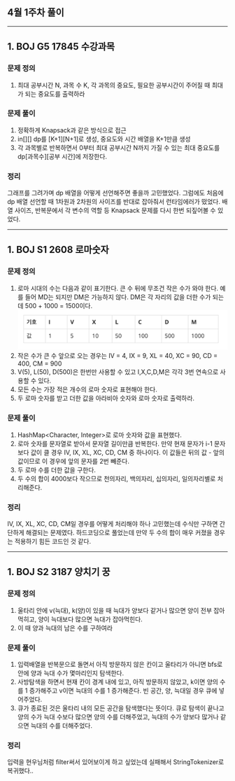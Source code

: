 ## 4월 1주차 풀이 
---
## 1. BOJ G5 17845 수강과목 
### **문제 정의**
1. 최대 공부시간 N, 과목 수 K, 각 과목의 중요도, 필요한 공부시간이 주어질 때 최대가 되는 중요도를 출력하라

### **문제 풀이**
1. 정확하게 Knapsack과 같은 방식으로 접근
2. in[][] dp를 [K+1][N+1]로 생성, 중요도와 시간 배열을 K+1만큼 생성
3. 각 과목별로 반복하면서 0부터 최대 공부시간 N까지 가질 수 있는 최대 중요도를 dp[과목수][공부 시간]에 저장한다.

### **정리**
그래프를 그려가며 dp 배열을 어떻게 선언해주면 좋을까 고민했었다. 그럼에도 처음에 dp 배열 선언할 때 1차원과 2차원의 사이즈를 반대로 잡아줘서 런타임에러가 떴었다. 배열 사이즈, 반복문에서 각 변수의 역할 등 Knapsack 문제를 다시 한번 되짚어볼 수 있었다.

---
## 1. BOJ S1 2608 로마숫자
### **문제 정의**
 1. 로마 시대의 수는 다음과 같이 표기한다. 큰 수 뒤에 무조건 작은 수가 와야 한다. 예를 들어 MD는 되지만 DM은 가능하지 않다. DM은 각 자리의 값을 더한 수가 되는데 500 + 1000 = 1500이다.
![캡처1](roma.png)
2. 작은 수가 큰 수 앞으로 오는 경우는 IV = 4, IX = 9, XL = 40, XC = 90, CD = 400, CM = 900
3. V(5), L(50), D(500)은 한번만 사용할 수 있고 I,X,C,D,M은 각각 3번 연속으로 사용할 수 있다.
4. 모든 수는 가장 적은 개수의 로마 숫자로 표현해야 한다.
5. 두 로마 숫자를 받고 더한 값을 아라비아 숫자와 로마 숫자로 출력하라.

### **문제 풀이**
1. HashMap<Character, Integer>로 로마 숫자와 값을 표현했다.
2. 로마 숫자를 문자열로 받아서 문자열 길이만큼 반복한다. 만약 현재 문자가 i-1 문자보다 값이 클 경우 IV, IX, XL, XC, CD, CM 중 하나이다. 이 값들은 뒤의 값 - 앞의 값이므로 이 경우에 앞의 문자를 2번 빼준다.
3. 두 로마 수를 더한 값을 구한다.
4. 두 수의 합이 4000보다 작으므로 천의자리, 백의자리, 십의자리, 일의자리별로 처리해준다.

### **정리**
IV, IX, XL, XC, CD, CM일 경우를 어떻게 처리해야 하나 고민했는데 수식만 구하면 간단하게 해결되는 문제였다. 하드코딩으로 풀었는데 만약 두 수의 합이 매우 커졌을 경우는 적용하기 힘든 코드인 것 같다.

---
## 1. BOJ S2 3187 양치기 꿍
### **문제 정의**
1. 울타리 안에 v(늑대), k(양)이 있을 때 늑대가 양보다 같거나 많으면 양이 전부 잡아먹히고, 양이 늑대보다 많으면 늑대가 잡아먹힌다.
2. 이 때 양과 늑대의 남은 수를 구하여라

### **문제 풀이**
1. 입력배열을 반복문으로 돌면서 아직 방문하지 않은 칸이고 울타리가 아니면 bfs로 안에 양과 늑대 수가 몇마리인지 탐색한다.
2. 사방탐색을 하면서 현재 칸이 경계 내에 있고, 아직 방문하지 않았고, k이면 양의 수를 1 증가해주고 v이면 늑대의 수를 1 증가해준다. 빈 공간, 양, 늑대일 경우 큐에 넣어주었다.
3. 큐가 종료된 것은 울타리 내의 모든 공간을 탐색했다는 뜻이다. 큐로 탐색이 끝나고 양의 수가 늑대 수보다 많으면 양의 수를 더해주었고, 늑대의 수가 양보다 많거나 같으면 늑대의 수를 더해주었다.

### **정리**
입력을 현우님처럼 filter써서 있어보이게 하고 싶었는데 실패해서 StringTokenizer로 복귀했다..